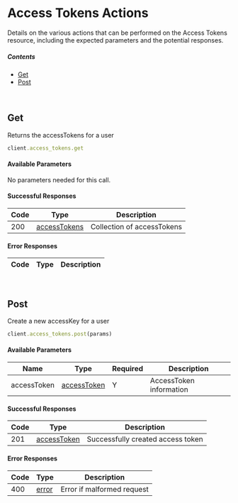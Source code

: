 # Access Tokens Actions

Details on the various actions that can be performed on the
Access Tokens resource, including the expected
parameters and the potential responses.

##### Contents

*   [Get](#get)
*   [Post](#post)

<br/>

## Get

Returns the accessTokens for a user

```ruby
client.access_tokens.get
```

#### Available Parameters

No parameters needed for this call.

#### Successful Responses

| Code | Type | Description |
| ---- | ---- | ----------- |
| 200 | [accessTokens](_schemas.md#accesstokens) | Collection of accessTokens |

#### Error Responses

| Code | Type | Description |
| ---- | ---- | ----------- |

<br/>

## Post

Create a new accessKey for a user

```ruby
client.access_tokens.post(params)
```

#### Available Parameters

| Name | Type | Required | Description |
| ---- | ---- | -------- | ----------- |
| accessToken | [accessToken](_schemas.md#accesstoken) | Y | AccessToken information |

#### Successful Responses

| Code | Type | Description |
| ---- | ---- | ----------- |
| 201 | [accessToken](_schemas.md#accesstoken) | Successfully created access token |

#### Error Responses

| Code | Type | Description |
| ---- | ---- | ----------- |
| 400 | [error](_schemas.md#error) | Error if malformed request |
